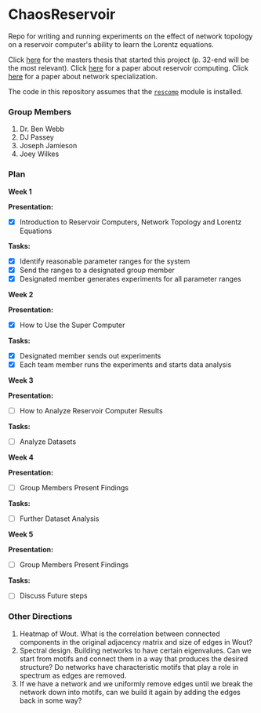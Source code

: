 # ChaosReservoir
Repo for writing and running experiments on the effect of network topology on a reservoir computer's ability to learn the Lorentz equations.

Click [here](Papers/djpassey_thesis.pdf) for the masters thesis that started this project (p. 32-end will be the most relevant). Click [here](Papers/attractor_recon.pdf) for a paper about reservoir computing. Click [here](Papers/spect_dyn_specialization.pdf) for a paper about network specialization.

The code in this repository assumes that the [`rescomp`](https://github.com/djpasseyjr/ReservoirSpecialization) module is installed.

### Group Members
1. Dr. Ben Webb
2. DJ Passey
3. Joseph Jamieson
4. Joey Wilkes

### Plan
**Week 1**

__Presentation:__
* [x] Introduction to Reservoir Computers, Network Topology and Lorentz Equations

__Tasks:__
* [x] Identify reasonable parameter ranges for the system
* [x] Send the ranges to a designated group member
* [x] Designated member generates experiments for all parameter ranges

**Week 2**

__Presentation:__
* [x] How to Use the Super Computer

__Tasks:__
* [x] Designated member sends out experiments
* [x] Each team member runs the experiments and starts data analysis

**Week 3**

__Presentation:__

* [ ] How to Analyze Reservoir Computer Results

__Tasks:__
* [ ] Analyze Datasets

**Week 4**

__Presentation:__
* [ ] Group Members Present Findings

__Tasks:__
* [ ] Further Dataset Analysis

**Week 5**

__Presentation:__
* [ ] Group Members Present Findings

__Tasks:__
* [ ] Discuss Future steps


### Other Directions

1. Heatmap of Wout. What is the correlation between connected components in the original adjacency matrix and size of edges in Wout?
2. Spectral design. Building networks to have certain eigenvalues. Can we start from motifs and connect them in a way that produces the desired structure? Do networks have characteristic motifs that play a role in spectrum as edges are removed.
3. If we have a network and we uniformly remove edges until we break the network down into motifs, can we build it again by adding the edges back in some way?
